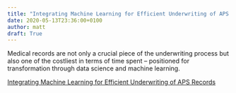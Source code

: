 ```yaml
---
title: "Integrating Machine Learning for Efficient Underwriting of APS Records"
date: 2020-05-13T23:36:00+0100
author: matt
draft: True
---
```

Medical records are not only a crucial piece of the underwriting process but also one of the costliest in terms of time spent – positioned for transformation through data science and machine learning.

[ Integrating Machine Learning for Efficient Underwriting of APS Records ]( https://www.munichre.com/us-life/en/perspectives/integrating-machine-learning-efficient-underwriting-attending-physician-statements-records.html )

